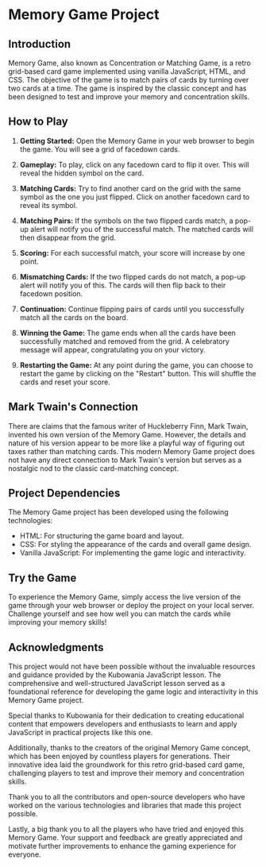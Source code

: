 # Memory Game Project

## Introduction
Memory Game, also known as Concentration or Matching Game, is a retro grid-based card game implemented using vanilla JavaScript, HTML, and CSS. The objective of the game is to match pairs of cards by turning over two cards at a time. The game is inspired by the classic concept and has been designed to test and improve your memory and concentration skills.

## How to Play
1. **Getting Started:** Open the Memory Game in your web browser to begin the game. You will see a grid of facedown cards.

2. **Gameplay:** To play, click on any facedown card to flip it over. This will reveal the hidden symbol on the card.

3. **Matching Cards:** Try to find another card on the grid with the same symbol as the one you just flipped. Click on another facedown card to reveal its symbol.

4. **Matching Pairs:** If the symbols on the two flipped cards match, a pop-up alert will notify you of the successful match. The matched cards will then disappear from the grid.

5. **Scoring:** For each successful match, your score will increase by one point.

6. **Mismatching Cards:** If the two flipped cards do not match, a pop-up alert will notify you of this. The cards will then flip back to their facedown position.

7. **Continuation:** Continue flipping pairs of cards until you successfully match all the cards on the board.

8. **Winning the Game:** The game ends when all the cards have been successfully matched and removed from the grid. A celebratory message will appear, congratulating you on your victory.

9. **Restarting the Game:** At any point during the game, you can choose to restart the game by clicking on the "Restart" button. This will shuffle the cards and reset your score.

## Mark Twain's Connection
There are claims that the famous writer of Huckleberry Finn, Mark Twain, invented his own version of the Memory Game. However, the details and nature of his version appear to be more like a playful way of figuring out taxes rather than matching cards. This modern Memory Game project does not have any direct connection to Mark Twain's version but serves as a nostalgic nod to the classic card-matching concept.

## Project Dependencies
The Memory Game project has been developed using the following technologies:
- HTML: For structuring the game board and layout.
- CSS: For styling the appearance of the cards and overall game design.
- Vanilla JavaScript: For implementing the game logic and interactivity.

## Try the Game
To experience the Memory Game, simply access the live version of the game through your web browser or deploy the project on your local server. Challenge yourself and see how well you can match the cards while improving your memory skills!

## Acknowledgments
This project would not have been possible without the invaluable resources and guidance provided by the Kubowania JavaScript lesson. The comprehensive and well-structured JavaScript lesson served as a foundational reference for developing the game logic and interactivity in this Memory Game project.

Special thanks to Kubowania for their dedication to creating educational content that empowers developers and enthusiasts to learn and apply JavaScript in practical projects like this one.

Additionally, thanks to the creators of the original Memory Game concept, which has been enjoyed by countless players for generations. Their innovative idea laid the groundwork for this retro grid-based card game, challenging players to test and improve their memory and concentration skills.

Thank you to all the contributors and open-source developers who have worked on the various technologies and libraries that made this project possible.

Lastly, a big thank you to all the players who have tried and enjoyed this Memory Game. Your support and feedback are greatly appreciated and motivate further improvements to enhance the gaming experience for everyone.
